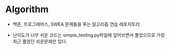 # Algorithm
- 백준, 프로그래머스, SWEA 문제들을 푸는 알고리즘 연습 레포지토리

- 난이도가 너무 쉬운 코드는 simple_testing.py파일에 덮어쓰면서 풀었으므로 가장 최근 풀었던 쉬운문제만 있다.